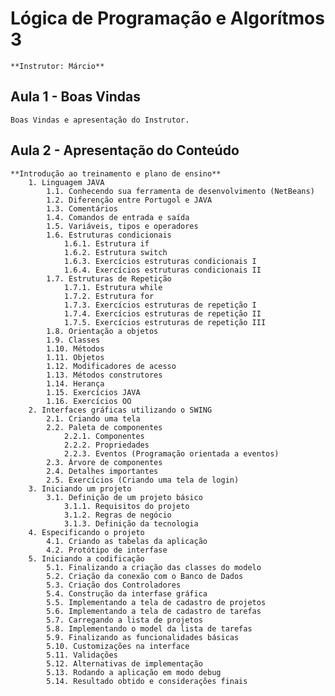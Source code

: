 # Lógica de Programação e Algorítmos 3

    **Instrutor: Márcio**

## Aula 1 - Boas Vindas

    Boas Vindas e apresentação do Instrutor.

## Aula 2 - Apresentação do Conteúdo

    **Introdução ao treinamento e plano de ensino**
        1. Linguagem JAVA
            1.1. Conhecendo sua ferramenta de desenvolvimento (NetBeans)
            1.2. Diferenção entre Portugol e JAVA
            1.3. Comentários
            1.4. Comandos de entrada e saída
            1.5. Variáveis, tipos e operadores
            1.6. Estruturas condicionais
                1.6.1. Estrutura if
                1.6.2. Estrutura switch
                1.6.3. Exercícios estruturas condicionais I
                1.6.4. Exercícios estruturas condicionais II
            1.7. Estruturas de Repetição
                1.7.1. Estrutura while
                1.7.2. Estrutura for
                1.7.3. Exercícios estruturas de repetição I
                1.7.4. Exercícios estruturas de repetição II
                1.7.5. Exercícios estruturas de repetição III
            1.8. Orientação a objetos
            1.9. Classes
            1.10. Métodos
            1.11. Objetos
            1.12. Modificadores de acesso
            1.13. Métodos construtores
            1.14. Herança
            1.15. Exercícios JAVA
            1.16. Exercícios OO
        2. Interfaces gráficas utilizando o SWING
            2.1. Criando uma tela
            2.2. Paleta de componentes
                2.2.1. Componentes
                2.2.2. Propriedades
                2.2.3. Eventos (Programação orientada a eventos)
            2.3. Árvore de componentes
            2.4. Detalhes importantes
            2.5. Exercícios (Criando uma tela de login)
        3. Iniciando um projeto
            3.1. Definição de um projeto básico
                3.1.1. Requisitos do projeto
                3.1.2. Regras de negócio
                3.1.3. Definição da tecnologia
        4. Especificando o projeto
            4.1. Criando as tabelas da aplicação
            4.2. Protótipo de interfase
        5. Iniciando a codificação
            5.1. Finalizando a criação das classes do modelo
            5.2. Criação da conexão com o Banco de Dados
            5.3. Criação dos Controladores
            5.4. Construção da interfase gráfica
            5.5. Implementando a tela de cadastro de projetos
            5.6. Implementando a tela de cadastro de tarefas
            5.7. Carregando a lista de projetos
            5.8. Implementando o model da lista de tarefas
            5.9. Finalizando as funcionalidades básicas
            5.10. Customizações na interface
            5.11. Validações
            5.12. Alternativas de implementação
            5.13. Rodando a aplicação em modo debug
            5.14. Resultado obtido e considerações finais
